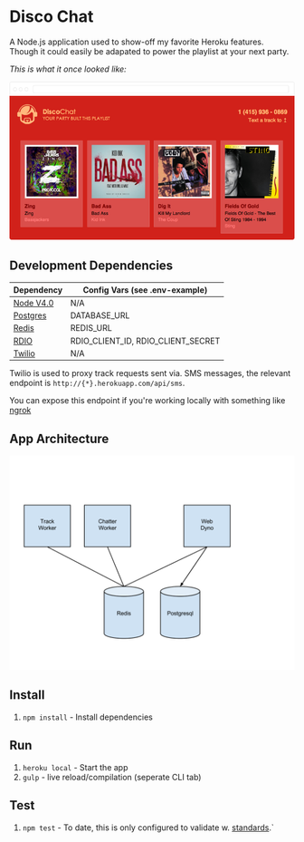 # Disco Chat

A Node.js application used to show-off my favorite Heroku features. Though
it could easily be adapated to power the playlist at your next party.

*This is what it once looked like:*

![Screenshot](screenshot.png)

## Development Dependencies

| Dependency                              | Config Vars (see .env-example)        |
| --------------------------------------- | ------------------------------------- |
| [Node V4.0](https://nodejs.org/en/)     | N/A                                   |
| [Postgres](http://www.postgresql.org/)  | DATABASE_URL                          |
| [Redis](http://redis.io/)               | REDIS_URL                             |
| [RDIO](http://www.rdio.com/developers/) | RDIO_CLIENT_ID, RDIO_CLIENT_SECRET    |
| [Twilio](https://www.twilio.com)        | N/A                                   |

Twilio is used to proxy track requests sent via. SMS messages, the relevant endpoint
is `http://{*}.herokuapp.com/api/sms`.

You can expose this endpoint if you're working locally with something like [ngrok](https://ngrok.com/docs#expose)

## App Architecture

![App Arch](arch.svg)


## Install

1. `npm install` - Install dependencies

## Run

1. `heroku local` - Start the app
2. `gulp` - live reload/compilation (seperate CLI tab)

## Test

1. `npm test` - To date, this is only configured to validate w. [standards](https://github.com/feross/standard).`
